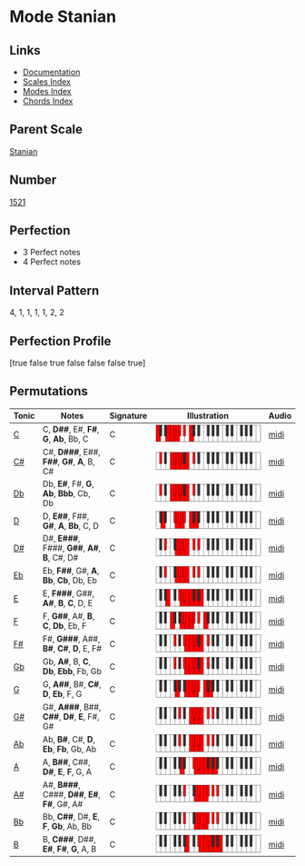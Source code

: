 # Mode Stanian

## Links

- [Documentation](index.md)
- [Scales Index](Scales.md)
- [Modes Index](Modes.md)
- [Chords Index](Chords.md)

## Parent Scale

[Stanian](ScaleStanian.md)

## Number

[1521](https://ianring.com/musictheory/scales/1521)

## Perfection

- 3 Perfect notes
- 4 Perfect notes

## Interval Pattern

4, 1, 1, 1, 1, 2, 2

## Perfection Profile

[true false true false false false true]

## Permutations

| Tonic | Notes | Signature | Illustration | Audio |
|-------|-------|-----------|--------------|-------|
| [C](ModeCNaturalStanian.md) | C, **D##**, E#, **F#**, **G**, **Ab**, Bb, C | C | ![CNaturalStanian](ModeCNaturalStanian.png) | [midi](https://github.com/edipermadi/music/blob/main/docs/ModeCNaturalStanian.mid?raw=true) |
| [C#](ModeCSharpStanian.md) | C#, **D###**, E##, **F##**, **G#**, **A**, B, C# | C | ![CSharpStanian](ModeCSharpStanian.png) | [midi](https://github.com/edipermadi/music/blob/main/docs/ModeCSharpStanian.mid?raw=true) |
| [Db](ModeDFlatStanian.md) | Db, **E#**, F#, **G**, **Ab**, **Bbb**, Cb, Db | C | ![DFlatStanian](ModeDFlatStanian.png) | [midi](https://github.com/edipermadi/music/blob/main/docs/ModeDFlatStanian.mid?raw=true) |
| [D](ModeDNaturalStanian.md) | D, **E##**, F##, **G#**, **A**, **Bb**, C, D | C | ![DNaturalStanian](ModeDNaturalStanian.png) | [midi](https://github.com/edipermadi/music/blob/main/docs/ModeDNaturalStanian.mid?raw=true) |
| [D#](ModeDSharpStanian.md) | D#, **E###**, F###, **G##**, **A#**, **B**, C#, D# | C | ![DSharpStanian](ModeDSharpStanian.png) | [midi](https://github.com/edipermadi/music/blob/main/docs/ModeDSharpStanian.mid?raw=true) |
| [Eb](ModeEFlatStanian.md) | Eb, **F##**, G#, **A**, **Bb**, **Cb**, Db, Eb | C | ![EFlatStanian](ModeEFlatStanian.png) | [midi](https://github.com/edipermadi/music/blob/main/docs/ModeEFlatStanian.mid?raw=true) |
| [E](ModeENaturalStanian.md) | E, **F###**, G##, **A#**, **B**, **C**, D, E | C | ![ENaturalStanian](ModeENaturalStanian.png) | [midi](https://github.com/edipermadi/music/blob/main/docs/ModeENaturalStanian.mid?raw=true) |
| [F](ModeFNaturalStanian.md) | F, **G##**, A#, **B**, **C**, **Db**, Eb, F | C | ![FNaturalStanian](ModeFNaturalStanian.png) | [midi](https://github.com/edipermadi/music/blob/main/docs/ModeFNaturalStanian.mid?raw=true) |
| [F#](ModeFSharpStanian.md) | F#, **G###**, A##, **B#**, **C#**, **D**, E, F# | C | ![FSharpStanian](ModeFSharpStanian.png) | [midi](https://github.com/edipermadi/music/blob/main/docs/ModeFSharpStanian.mid?raw=true) |
| [Gb](ModeGFlatStanian.md) | Gb, **A#**, B, **C**, **Db**, **Ebb**, Fb, Gb | C | ![GFlatStanian](ModeGFlatStanian.png) | [midi](https://github.com/edipermadi/music/blob/main/docs/ModeGFlatStanian.mid?raw=true) |
| [G](ModeGNaturalStanian.md) | G, **A##**, B#, **C#**, **D**, **Eb**, F, G | C | ![GNaturalStanian](ModeGNaturalStanian.png) | [midi](https://github.com/edipermadi/music/blob/main/docs/ModeGNaturalStanian.mid?raw=true) |
| [G#](ModeGSharpStanian.md) | G#, **A###**, B##, **C##**, **D#**, **E**, F#, G# | C | ![GSharpStanian](ModeGSharpStanian.png) | [midi](https://github.com/edipermadi/music/blob/main/docs/ModeGSharpStanian.mid?raw=true) |
| [Ab](ModeAFlatStanian.md) | Ab, **B#**, C#, **D**, **Eb**, **Fb**, Gb, Ab | C | ![AFlatStanian](ModeAFlatStanian.png) | [midi](https://github.com/edipermadi/music/blob/main/docs/ModeAFlatStanian.mid?raw=true) |
| [A](ModeANaturalStanian.md) | A, **B##**, C##, **D#**, **E**, **F**, G, A | C | ![ANaturalStanian](ModeANaturalStanian.png) | [midi](https://github.com/edipermadi/music/blob/main/docs/ModeANaturalStanian.mid?raw=true) |
| [A#](ModeASharpStanian.md) | A#, **B###**, C###, **D##**, **E#**, **F#**, G#, A# | C | ![ASharpStanian](ModeASharpStanian.png) | [midi](https://github.com/edipermadi/music/blob/main/docs/ModeASharpStanian.mid?raw=true) |
| [Bb](ModeBFlatStanian.md) | Bb, **C##**, D#, **E**, **F**, **Gb**, Ab, Bb | C | ![BFlatStanian](ModeBFlatStanian.png) | [midi](https://github.com/edipermadi/music/blob/main/docs/ModeBFlatStanian.mid?raw=true) |
| [B](ModeBNaturalStanian.md) | B, **C###**, D##, **E#**, **F#**, **G**, A, B | C | ![BNaturalStanian](ModeBNaturalStanian.png) | [midi](https://github.com/edipermadi/music/blob/main/docs/ModeBNaturalStanian.mid?raw=true) |
